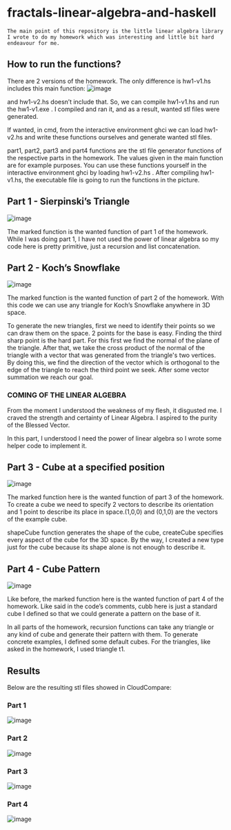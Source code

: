 # fractals-linear-algebra-and-haskell
    The main point of this repository is the little linear algebra library I wrote to do my homework which was interesting and little bit hard endeavour for me.
## How to run the functions?
  There are 2 versions of the homework. The only difference is
hw1-v1.hs includes this main function:
![image](https://github.com/ASAlici/fractals-linear-algebra-and-haskell/assets/144834934/f9e0a466-9b26-402e-9610-263a16493d59)

  and hw1-v2.hs doesn’t include that. So, we can compile hw1-v1.hs and
run the hw1-v1.exe . I compiled and ran it, and as a result, wanted stl
files were generated.

If wanted, in cmd, from the interactive environment ghci we can
load hw1-v2.hs and write these functions ourselves and generate
wanted stl files.

part1, part2, part3 and part4 functions are the stl file generator
functions of the respective parts in the homework. The values given in
the main function are for example purposes. You can use these
functions yourself in the interactive environment ghci by loading
hw1-v2.hs . After compiling hw1-v1.hs, the executable file is going to run
the functions in the picture.

## Part 1 - Sierpinski’s Triangle
![image](https://github.com/ASAlici/fractals-linear-algebra-and-haskell/assets/144834934/5fef0873-fc6f-452e-95b3-8344e62ec694)

The marked function is the wanted function of part 1 of the
homework. While I was doing part 1, I have not used the power of linear
algebra so my code here is pretty primitive, just a recursion and list
concatenation.


## Part 2 - Koch’s Snowflake
![image](https://github.com/ASAlici/fractals-linear-algebra-and-haskell/assets/144834934/41f14a2d-6315-497c-b5c8-14effebbd376)

The marked function is the
wanted function of part 2 of the homework. With this code we can use any
triangle for Koch’s Snowflake anywhere in 3D space.

To generate the new triangles, first we need to identify their points so
we can draw them on the space. 2 points for the base is easy. Finding the
third sharp point is the hard part. For this first we find the normal of the
plane of the triangle. After that, we take the cross product of the normal of
the triangle with a vector that was generated from the triangle's two
vertices. By doing this, we find the direction of the vector which is
orthogonal to the edge of the triangle to reach the third point we seek. After
some vector summation we reach our goal.

### COMING OF THE LINEAR ALGEBRA  

  From the moment I understood the weakness of my flesh, it
disgusted me. I craved the strength and certainty of Linear Algebra. I
aspired to the purity of the Blessed Vector.

In this part, I understood I need the power of linear algebra so I wrote
some helper code to implement it. 

## Part 3 - Cube at a specified position
![image](https://github.com/ASAlici/fractals-linear-algebra-and-haskell/assets/144834934/2fb09e7e-c81f-4790-8edc-d9a49b5d86f8)

  The marked function here is the wanted function of part 3 of the
homework. To create a cube we need to specify 2 vectors to describe its
orientation and 1 point to describe its place in space.(1,0,0) and (0,1,0)
are the vectors of the example cube.

shapeCube function generates the shape of the cube, createCube
specifies every aspect of the cube for the 3D space. By the way, I
created a new type just for the cube because its shape alone is not
enough to describe it.

## Part 4 - Cube Pattern
![image](https://github.com/ASAlici/fractals-linear-algebra-and-haskell/assets/144834934/34784276-b94d-4fb2-9f41-d16f4915d785)

  Like before, the marked function here is the wanted function of part
4 of the homework. Like said in the code’s comments, cubb here is just a
standard cube I defined so that we could generate a pattern on the base
of it.

In all parts of the homework, recursion functions can take any
triangle or any kind of cube and generate their pattern with them. To
generate concrete examples, I defined some default cubes. For the
triangles, like asked in the homework, I used triangle t1.

## Results

Below are the resulting stl files showed in CloudCompare:

### Part 1 
![image](https://github.com/ASAlici/fractals-linear-algebra-and-haskell/assets/144834934/f997912d-f142-459e-8207-170b364bc482)

### Part 2
![image](https://github.com/ASAlici/fractals-linear-algebra-and-haskell/assets/144834934/003f696a-3e85-4f3f-9477-2dd8506bb471)

### Part 3 
![image](https://github.com/ASAlici/fractals-linear-algebra-and-haskell/assets/144834934/846d0314-5f98-48f8-8c54-3abea14999b9)

### Part 4
![image](https://github.com/ASAlici/fractals-linear-algebra-and-haskell/assets/144834934/3108a1ca-f258-4010-b36e-2f43e152842b)











